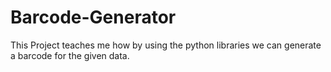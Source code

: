 # Barcode-Generator
This Project teaches me  how by using the python libraries we can  generate a barcode for the given data.
